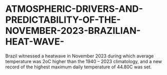 # ATMOSPHERIC-DRIVERS-AND-PREDICTABILITY-OF-THE-NOVEMBER-2023-BRAZILIAN-HEAT-WAVE-

Brazil witnessed a heatwave in November 2023 during which average temperature was 2oC higher than the 1940 – 2023 climatology, and a new record of the highest maximum daily temperature of 44.80C was set. 
